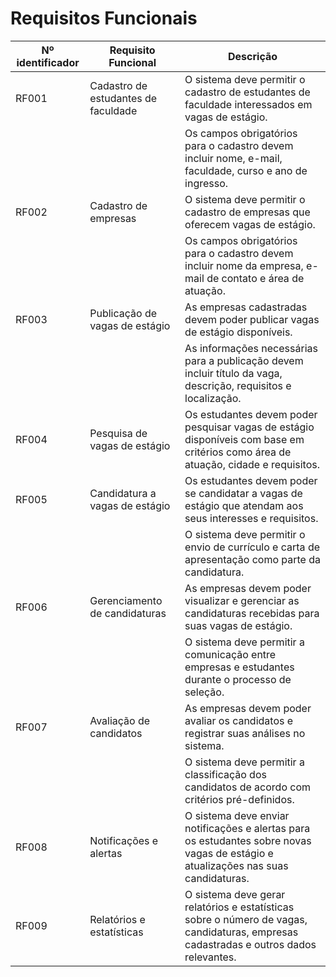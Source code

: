 # Requisitos Funcionais

| Nº identificador    | Requisito Funcional                                    | Descrição                                                                                                                |
|-------|-------------------------------------------------------|--------------------------------------------------------------------------------------------------------------------------|
| RF001 | Cadastro de estudantes de faculdade                    | O sistema deve permitir o cadastro de estudantes de faculdade interessados em vagas de estágio.                        |
|       |                                                       | Os campos obrigatórios para o cadastro devem incluir nome, e-mail, faculdade, curso e ano de ingresso.                  |
| RF002 | Cadastro de empresas                                   | O sistema deve permitir o cadastro de empresas que oferecem vagas de estágio.                                           |
|       |                                                       | Os campos obrigatórios para o cadastro devem incluir nome da empresa, e-mail de contato e área de atuação.             |
| RF003 | Publicação de vagas de estágio                         | As empresas cadastradas devem poder publicar vagas de estágio disponíveis.                                              |
|       |                                                       | As informações necessárias para a publicação devem incluir título da vaga, descrição, requisitos e localização.         |
| RF004 | Pesquisa de vagas de estágio                           | Os estudantes devem poder pesquisar vagas de estágio disponíveis com base em critérios como área de atuação, cidade e requisitos. | Os resultados da pesquisa devem ser apresentados de forma clara e organizada.                                          |
| RF005 | Candidatura a vagas de estágio                         | Os estudantes devem poder se candidatar a vagas de estágio que atendam aos seus interesses e requisitos.                |
|       |                                                       | O sistema deve permitir o envio de currículo e carta de apresentação como parte da candidatura.                           |
| RF006 | Gerenciamento de candidaturas                         | As empresas devem poder visualizar e gerenciar as candidaturas recebidas para suas vagas de estágio.                     |
|       |                                                       | O sistema deve permitir a comunicação entre empresas e estudantes durante o processo de seleção.                        |
| RF007 | Avaliação de candidatos                                | As empresas devem poder avaliar os candidatos e registrar suas análises no sistema.                                      |
|       |                                                       | O sistema deve permitir a classificação dos candidatos de acordo com critérios pré-definidos.                           |
| RF008 | Notificações e alertas                                | O sistema deve enviar notificações e alertas para os estudantes sobre novas vagas de estágio e atualizações nas suas candidaturas. |
| RF009 | Relatórios e estatísticas                             | O sistema deve gerar relatórios e estatísticas sobre o número de vagas, candidaturas, empresas cadastradas e outros dados relevantes. |



